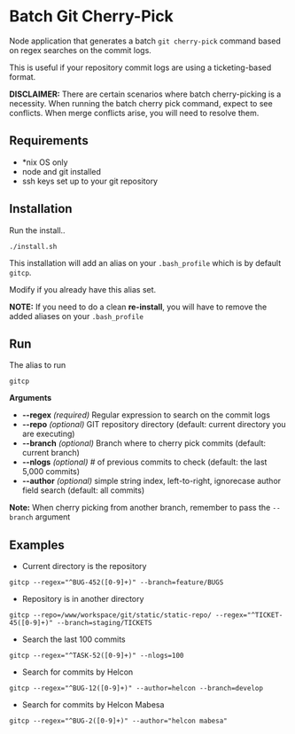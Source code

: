 # Batch Git Cherry-Pick

Node application that generates a batch `git cherry-pick` command based on regex searches on the commit logs.

This is useful if your repository commit logs are using a ticketing-based format.

**DISCLAIMER:** There are certain scenarios where batch cherry-picking is a necessity. When running the batch cherry pick command, expect to see conflicts. When merge conflicts arise, you will need to resolve them.

## Requirements

* *nix OS only
* node and git installed
* ssh keys set up to your git repository


## Installation

Run the install..

```
./install.sh
```

This installation will add an alias on your `.bash_profile` which is by default `gitcp`.

Modify if you already have this alias set.

**NOTE:** If you need to do a clean **re-install**, you will have to remove the added aliases on your `.bash_profile`


## Run

The alias to run

```
gitcp
```

**Arguments**

* **--regex** *(required)* Regular expression to search on the commit logs
* **--repo** *(optional)* GIT repository directory (default: current directory you are executing)
* **--branch** *(optional)* Branch where to cherry pick commits (default: current branch)
* **--nlogs** *(optional)* # of previous commits to check (default: the last 5,000 commits)
* **--author** *(optional)* simple string index, left-to-right, ignorecase author field search (default: all commits)

**Note:** When cherry picking from another branch, remember to pass the `--branch` argument

## Examples

* Current directory is the repository

```
gitcp --regex="^BUG-452([0-9]+)" --branch=feature/BUGS
```

* Repository is in another directory

```
gitcp --repo=/www/workspace/git/static/static-repo/ --regex="^TICKET-45([0-9]+)" --branch=staging/TICKETS
```

* Search the last 100 commits

```
gitcp --regex="^TASK-52([0-9]+)" --nlogs=100
```

* Search for commits by Helcon

```
gitcp --regex="^BUG-12([0-9]+)" --author=helcon --branch=develop
```

* Search for commits by Helcon Mabesa

```
gitcp --regex="^BUG-2([0-9]+)" --author="helcon mabesa"
```

